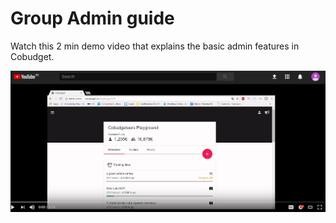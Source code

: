 # Group Admin guide

Watch this 2 min demo video that explains the basic admin features in Cobudget.

 [![](/assets/demovideo.png)](https://youtu.be/wS8GaGqwYrk)



